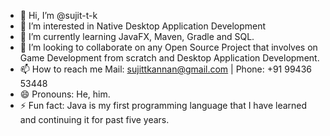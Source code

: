 - 👋 Hi, I’m @sujit-t-k
- 👀 I’m interested in Native Desktop Application Development
- 🌱 I’m currently learning JavaFX, Maven, Gradle and SQL.
- 💞️ I’m looking to collaborate on any Open Source Project that involves on Game Development from scratch and Desktop Application Development.  
- 📫 How to reach me Mail: sujittkannan@gmail.com | Phone: +91 99436 53448
- 😄 Pronouns: He, him.
- ⚡ Fun fact: Java is my first programming language that I have learned and continuing it for past five years.

<!---
sujit-t-k/sujit-t-k is a ✨ special ✨ repository because its `README.md` (this file) appears on your GitHub profile.
You can click the Preview link to take a look at your changes.
--->
